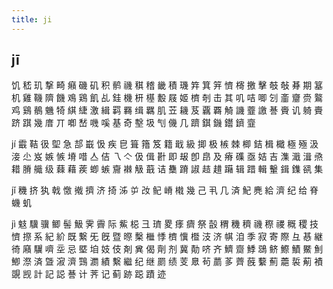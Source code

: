 ```yaml
---
title: ji
---
```


## jī
饥
嵇
玑
撃
畸
癪
磯
矶
积
鹡
禨
稘
稽
畿
積
璣
筓
箕
笄
懠
槣
撽
擊
攲
敧
朞
期
簊
机
雞
鞿
隮
饑
鳮
鶏
飢
乩
銈
機
枅
樭
毄
屐
姬
櫅
剞
击
其
叽
咭
唧
刉
齑
齏
赍
鸄
鸡
鷄
鶺
魕
犄
綨
緁
激
緝
羁
羇
缉
羈
肌
苙
耭
芨
覊
覉
觭
譏
虀
譤
諅
賫
讥
躸
賷
跻
踑
幾
庴
丌
喞
嵆
嘰
嗘
基
奇
墼
圾
刏
僟
几
躋
錤
鐖
鑙
鑇
韲
































jí
霵
鞊
彶
堲
急
郆
嶯
忣
疾
皀
箿
簎
笈
籍
戢
級
揤
极
槉
棘
楖
銡
楫
檝
極
殛
汲
淁
尐
岌
嫉
愱
塉
唶
亼
佶
乁
亽
伋
偮
卙
即
叝
卽
皍
及
瘠
磼
亟
姞
吉
潗
濈
湒
焏
耤
膌
艥
级
蕀
藉
蒺
蝍
螏
齎
襋
觙
蕺
诘
雧
蹐
諔
趌
趞
躤
辑
踖
輯
轚
鍓
鏶
谻
集












































jǐ
穖
挤
犱
戟
憿
撠
擠
济
掎
泲
屰
妀
鱾
嵴
橶
幾
己
丮
几
済
魢
麂
給
濟
纪
给
脊
蟣
虮




















jì
鬾
驥
骥
鲫
髻
魥
霁
霽
际
鮆
梞
彐
璾
畟
痵
癠
祭
瞉
稩
穖
穧
禨
穄
禝
穊
稷
技
懠
摖
系
紀
紒
既
繋
旡
旣
暨
暩
檕
檵
悸
櫅
懻
櫭
汥
济
帺
洎
季
寂
寄
際
彑
惎
継
徛
廭
龮
嚌
坖
忌
塈
垍
妓
伎
剤
兾
偈
劑
剂
冀
勣
哜
齐
鱭
齌
鯚
鵋
鲚
鰶
鰿
鱀
魝
鯽
漈
済
曁
漃
濟
鷑
瀱
績
繫
繼
纪
继
罽
绩
芰
臮
茍
蘮
茤
薺
蔇
蘻
薊
蘎
裚
葪
襀
覬
觊
計
記
誋
諅
计
荠
记
蓟
跡
跽
蹟
迹

